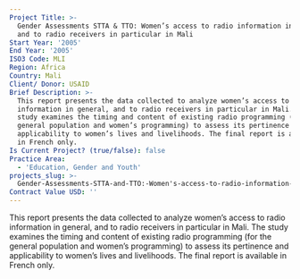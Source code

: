 ```yaml
---
Project Title: >-
  Gender Assessments STTA & TTO: Women’s access to radio information in general,
  and to radio receivers in particular in Mali
Start Year: '2005'
End Year: '2005'
ISO3 Code: MLI
Region: Africa
Country: Mali
Client/ Donor: USAID
Brief Description: >-
  This report presents the data collected to analyze women’s access to radio
  information in general, and to radio receivers in particular in Mali. The
  study examines the timing and content of existing radio programming (for the
  general population and women’s programming) to assess its pertinence and
  applicability to women’s lives and livelihoods. The final report is available
  in French only.
Is Current Project? (true/false): false
Practice Area:
  - 'Education, Gender and Youth'
projects_slug: >-
  Gender-Assessments-STTA-and-TTO:-Women's-access-to-radio-information-in-general-and-to-radio-receivers-in-particular-in-Mali
Contract Value USD: ''
---
```

This report presents the data collected to analyze women’s access to radio information in general, and to radio receivers in particular in Mali. The study examines the timing and content of existing radio programming (for the general population and women’s programming) to assess its pertinence and applicability to women’s lives and livelihoods. The final report is available in French only.